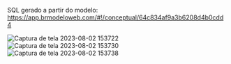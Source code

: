 SQL gerado a partir do modelo: https://app.brmodeloweb.com/#!/conceptual/64c834af9a3b6208d4b0cdd4 

![Captura de tela 2023-08-02 153722](https://github.com/izabel-souza/exercicio-comercio-sql/assets/102875884/14289100-ac89-42f6-94d2-d6112fbe5d3b)
![Captura de tela 2023-08-02 153730](https://github.com/izabel-souza/exercicio-comercio-sql/assets/102875884/6d414af2-f8b1-45b0-aa02-606abcc41b02)
![Captura de tela 2023-08-02 153738](https://github.com/izabel-souza/exercicio-comercio-sql/assets/102875884/5c57b6f4-c096-4eb0-96ec-255211177801)
